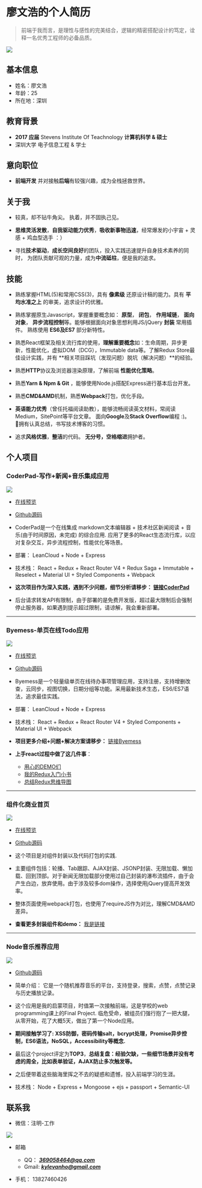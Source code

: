 # 廖文浩的个人简历

> 前端于我而言，是理性与感性的完美结合，逻辑的精密搭配设计的笃定，诠释一名优秀工程师的必备品质。

![](http://om8hmotom.bkt.clouddn.com/2017-06-08-github_avatar-1.png)

## 基本信息
- 姓名：廖文浩
- 年龄：25
- 所在地：深圳


## 教育背景
- **2017 应届** Stevens Institute Of Teachnology **计算机科学 & 硕士**       
- 深圳大学 电子信息工程 & 学士

## 意向职位
- **前端开发** 并对接触**后端**有较强兴趣，成为全栈拯救世界。

## 关于我
- 较真，却不钻牛角尖。 执着，并不固执己见。 

- **思维灵活发散**，**自我驱动能力优秀**，**吸收新事物迅速**，经常爆发的小宇宙 + 灵感 + 鸡血型选手 ：）

- 寻找**技术驱动**，**成长空间良好**的团队，投入实践迅速提升自身技术素养的同时， 
为团队贡献可观的力量，成为**中流砥柱**，便是我的追求。

## 技能
- 熟练掌握HTML(5)和常用CSS(3)，具有 **像素级** 还原设计稿的能力。具有 **平均水准之上** 的审美，追求设计的优雅。

- 熟练掌握原生Javascript，掌握重要概念如： **原型**， **闭包**， **作用域链**， **面向对象**， **异步流程控制**等。能够根据面向对象思想利用JS/jQuery **封装** 常用插件。 熟练使用 **ES6及ES7** 部分新特性。

- 熟悉React框架及相关流行库的使用，**理解重要概念**如：生命周期，异步更新，性能优化，虚拟DOM（DCG），Immutable data等。了解Redux Store最佳设计实践，并有 **相关项目踩坑（发现问题）脱坑（解决问题）**的经验。

- 熟悉**HTTP**协议及浏览器渲染原理，了解前端 **性能优化策略**。

- 熟悉**Yarn & Npm & Git** ，能够使用Node.js搭配Express进行基本后台开发。

- 熟悉**CMD&AMD**机制，熟悉**Webpack**打包，优化手段。

- **英语能力优秀**（曾任托福阅读助教），能够流畅阅读英文材料，常阅读Medium，SitePoint等平台文章。 面向**Google**及**Stack Overflow**编程 :)。 拥有认真总结，书写技术博客的习惯。

- 追求**风格优雅**，**整洁**的代码。 **无分号，空格缩进**拥护者。


## 个人项目

### CoderPad-写作+新闻+音乐集成应用

![](http://om8hmotom.bkt.clouddn.com/2017-06-08-coderpad%E5%89%AF%E6%9C%AC-1.jpg)

- [在线预览](http://coderpad.leanapp.cn)

- [Github源码](https://github.com/kylewh/Coderpad)

- CoderPad是一个在线集成 markdown文本编辑器 + 技术社区新闻阅读 + 音乐(由于时间原因，未完成) 的综合应用. 应用了更多的React生态流行库，以应对复杂交互，异步流程控制，性能优化等场景。

- 部署： LeanCloud + Node + Express

- 技术栈： React + Redux + React Router V4 + Redux Saga + Immutable + Reselect + Material UI + Styled Components + Webpack

- **这次项目作为深入实践，遇到不少问题，细节分析请移步： [链接CoderPad](https://kylewh.github.io/2017/06/07/%F0%9F%93%9DCoderPad-%E5%9F%BA%E4%BA%8EReact%E5%85%A8%E5%AE%B6%E6%A1%B6%E5%86%99%E4%BD%9C-%E6%96%B0%E9%97%BB%E4%B8%80%E4%BD%93%E7%BB%BC%E5%90%88%E5%BA%94%E7%94%A8%E7%9A%84%E5%AE%9E%E8%B7%B5%E6%80%BB%E7%BB%93/)**

- 后台请求转发API有限制，由于部署的是免费开发版，超过最大限制后会强制停止服务器，如果遇到提示超过限制，请谅解，我会重新部署。

--- 

### Byemess-单页在线Todo应用

![](http://om8hmotom.bkt.clouddn.com/2017-06-08-byemessIntro.jpg)

- [在线预览](http://byemess.leanapp.cn)

- [Github源码](https://github.com/kylewh/NoMess)

- Byemess是一个轻量级单页在线待办事项管理应用，支持注册，支持增删改查，云同步，视图切换，日期分组等功能。采用最新技术生态，ES6/ES7语法，追求最佳实践。

- 部署： LeanCloud + Node + Express

- 技术栈： React + Redux + React Router V4 + Styled Components + Material UI + Webpack

- **项目更多介绍+问题+解决方案请移步：** [链接Byemess](https://kylewh.github.io/2017/05/03/Byemess-%E5%9F%BA%E4%BA%8EReact-redux%E7%9A%84%E5%9C%A8%E7%BA%BFTodo%E5%BA%94%E7%94%A8/)

- **上手react过程中做了这几件事**： 
  - [用心的DEMO们](https://github.com/kylewh/Dive_Into_React_Redux)
  - [我的Redux入门小书](https://kylewh.github.io/2017/04/21/%E6%88%91%E7%9A%84%E7%AC%AC%E4%B8%80%E6%9C%ACredux%E5%B0%8F%E4%B9%A6/)
  - [总结Redux思维导图](https://kylewh.github.io/2017/04/21/Redux%E5%B0%8F%E4%B9%A6%E7%B3%BB%E5%88%97-Redux%E6%80%9D%E7%BB%B4%E5%AF%BC%E5%9B%BE/)

---

### 组件化商业首页

![](http://om8hmotom.bkt.clouddn.com/2017-06-08-webpackDemo.jpg)

- [在线预览](https://kylewh.github.io/IntoFrontEnd/demo%26%E5%B0%81%E8%A3%85/requireJS%26webpack%E5%8D%95%E9%A1%B5%E6%89%93%E5%8C%85sample/webpack_sample/index.html)

- [Github源码](https://github.com/kylewh/IntoFrontEnd/tree/master/demo%26%E5%B0%81%E8%A3%85/requireJS%26webpack%E5%8D%95%E9%A1%B5%E6%89%93%E5%8C%85sample)

- 这个项目是对组件封装以及代码打包的实践.
- 主要组件包括：轮播、Tab跟踪、AJAX封装、JSONP封装、无限加载、懒加载、回到顶部。对于新闻无限加载部分使用过自己封装的瀑布流插件，由于会产生白边，放弃使用。由于涉及较多dom操作，选择使用jQuery提高开发效率。
- 整体页面使用webpack打包，也使用了requireJS作为对比，理解CMD&AMD差异。
- **查看更多封装组件和demo：** [我是链接](https://github.com/kylewh/IntoFrontEnd/tree/master/demo%26%E5%B0%81%E8%A3%85)

---

### Node音乐推荐应用

![](http://om8hmotom.bkt.clouddn.com/2017-06-08-104625.jpg)

- [Github源码](https://github.com/kylewh/Music_Recommendation_CS546_2016)

- 简单介绍： 它是一个随机推荐音乐的平台，支持登录，搜索，点赞，点赞记录与历史播放记录。

- 这个应用是我的启蒙项目，时值第一次接触前端，这是学校的web programming课上的Final Project. 临危受命，被组员们强行抱了一把大腿，从零开始，花了大概5天，做出了第一个Node应用。

- **期间接触学习了: XSS防御，密码传输salt，bcrypt处理，Promise异步控制，ES6语法，NoSQL，Accessibility等概念.**

- 最后这个project评定为**TOP3**，**总结复盘：经验欠缺，一些细节场景并没有考虑的周全，比如表单验证，AJAX防止多次触发等。**

- 之后便带着这些脑海里挥之不去的疑惑和遗憾，投入前端学习的生涯。

- 技术栈： Node + Express + Mongoose + ejs + passport + Semantic-UI

## 联系我
- 微信：注明-工作

![](http://om8hmotom.bkt.clouddn.com/2017-06-08-204819.jpg)

- 邮箱
  - QQ：  ***369058464@qq.com***
  - Gmail:  ***kylevanho@gmail.com***

- 手机： 13827460426